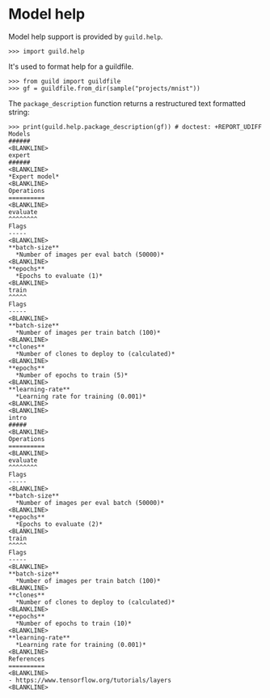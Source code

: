 # Model help

Model help support is provided by `guild.help`.

    >>> import guild.help

It's used to format help for a guildfile.

    >>> from guild import guildfile
    >>> gf = guildfile.from_dir(sample("projects/mnist"))

The `package_description` function returns a restructured text
formatted string:

    >>> print(guild.help.package_description(gf)) # doctest: +REPORT_UDIFF
    Models
    ######
    <BLANKLINE>
    expert
    ######
    <BLANKLINE>
    *Expert model*
    <BLANKLINE>
    Operations
    ==========
    <BLANKLINE>
    evaluate
    ^^^^^^^^
    Flags
    -----
    <BLANKLINE>
    **batch-size**
      *Number of images per eval batch (50000)*
    <BLANKLINE>
    **epochs**
      *Epochs to evaluate (1)*
    <BLANKLINE>
    train
    ^^^^^
    Flags
    -----
    <BLANKLINE>
    **batch-size**
      *Number of images per train batch (100)*
    <BLANKLINE>
    **clones**
      *Number of clones to deploy to (calculated)*
    <BLANKLINE>
    **epochs**
      *Number of epochs to train (5)*
    <BLANKLINE>
    **learning-rate**
      *Learning rate for training (0.001)*
    <BLANKLINE>
    <BLANKLINE>
    intro
    #####
    <BLANKLINE>
    Operations
    ==========
    <BLANKLINE>
    evaluate
    ^^^^^^^^
    Flags
    -----
    <BLANKLINE>
    **batch-size**
      *Number of images per eval batch (50000)*
    <BLANKLINE>
    **epochs**
      *Epochs to evaluate (2)*
    <BLANKLINE>
    train
    ^^^^^
    Flags
    -----
    <BLANKLINE>
    **batch-size**
      *Number of images per train batch (100)*
    <BLANKLINE>
    **clones**
      *Number of clones to deploy to (calculated)*
    <BLANKLINE>
    **epochs**
      *Number of epochs to train (10)*
    <BLANKLINE>
    **learning-rate**
      *Learning rate for training (0.001)*
    <BLANKLINE>
    References
    ==========
    <BLANKLINE>
    - https://www.tensorflow.org/tutorials/layers
    <BLANKLINE>
